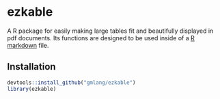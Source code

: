 # ezkable

A R package for easily making large tables fit and beautifully displayed in pdf documents.
Its functions are designed to be used inside of a [R markdown](https://rmarkdown.rstudio.com/) file.

## Installation

```r
devtools::install_github("gmlang/ezkable")
library(ezkable)
```